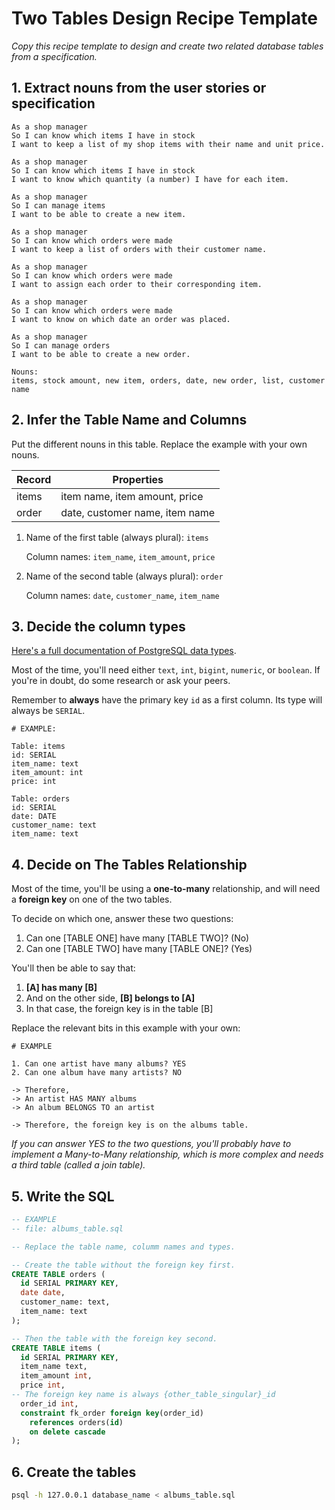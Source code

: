 # Two Tables Design Recipe Template

_Copy this recipe template to design and create two related database tables from a specification._

## 1. Extract nouns from the user stories or specification

```
As a shop manager
So I can know which items I have in stock
I want to keep a list of my shop items with their name and unit price.

As a shop manager
So I can know which items I have in stock
I want to know which quantity (a number) I have for each item.

As a shop manager
So I can manage items
I want to be able to create a new item.

As a shop manager
So I can know which orders were made
I want to keep a list of orders with their customer name.

As a shop manager
So I can know which orders were made
I want to assign each order to their corresponding item.

As a shop manager
So I can know which orders were made
I want to know on which date an order was placed. 

As a shop manager
So I can manage orders
I want to be able to create a new order.
```

```
Nouns:
items, stock amount, new item, orders, date, new order, list, customer name

```

## 2. Infer the Table Name and Columns

Put the different nouns in this table. Replace the example with your own nouns.

| Record                | Properties          |
| --------------------- | ------------------  |
| items                 | item name, item amount, price
| order                 | date, customer name, item name

1. Name of the first table (always plural): `items` 

    Column names: `item_name`, `item_amount`, `price`

2. Name of the second table (always plural): `order` 

    Column names: `date`, `customer_name`, `item_name`

## 3. Decide the column types

[Here's a full documentation of PostgreSQL data types](https://www.postgresql.org/docs/current/datatype.html).

Most of the time, you'll need either `text`, `int`, `bigint`, `numeric`, or `boolean`. If you're in doubt, do some research or ask your peers.

Remember to **always** have the primary key `id` as a first column. Its type will always be `SERIAL`.

```
# EXAMPLE:

Table: items
id: SERIAL
item_name: text
item_amount: int
price: int

Table: orders
id: SERIAL
date: DATE
customer_name: text
item_name: text
```

## 4. Decide on The Tables Relationship

Most of the time, you'll be using a **one-to-many** relationship, and will need a **foreign key** on one of the two tables.

To decide on which one, answer these two questions:

1. Can one [TABLE ONE] have many [TABLE TWO]? (No)
2. Can one [TABLE TWO] have many [TABLE ONE]? (Yes)

You'll then be able to say that:

1. **[A] has many [B]**
2. And on the other side, **[B] belongs to [A]**
3. In that case, the foreign key is in the table [B]

Replace the relevant bits in this example with your own:

```
# EXAMPLE

1. Can one artist have many albums? YES
2. Can one album have many artists? NO

-> Therefore,
-> An artist HAS MANY albums
-> An album BELONGS TO an artist

-> Therefore, the foreign key is on the albums table.
```

*If you can answer YES to the two questions, you'll probably have to implement a Many-to-Many relationship, which is more complex and needs a third table (called a join table).*

## 5. Write the SQL

```sql
-- EXAMPLE
-- file: albums_table.sql

-- Replace the table name, columm names and types.

-- Create the table without the foreign key first.
CREATE TABLE orders (
  id SERIAL PRIMARY KEY,
  date date,
  customer_name: text,
  item_name: text
);

-- Then the table with the foreign key second.
CREATE TABLE items (
  id SERIAL PRIMARY KEY,
  item_name text,
  item_amount int,
  price int,
-- The foreign key name is always {other_table_singular}_id
  order_id int,
  constraint fk_order foreign key(order_id)
    references orders(id)
    on delete cascade
);

```

## 6. Create the tables

```bash
psql -h 127.0.0.1 database_name < albums_table.sql
```